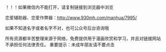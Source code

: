 ！！！如果微信内不能打开，请复制链接到浏览器中浏览

恋爱辅助器、恋爱作弊器：http://www.930mh.com/manhua/7995/

如果不知道名字或者名字不对，也可公众号后台咨询哦

所有资源都辛苦整理来源于网络，免费提供用于漫画欣赏和学习，并且对链接网站不承担任何法律责任。 重要提示：未成年朋友请不要点击
